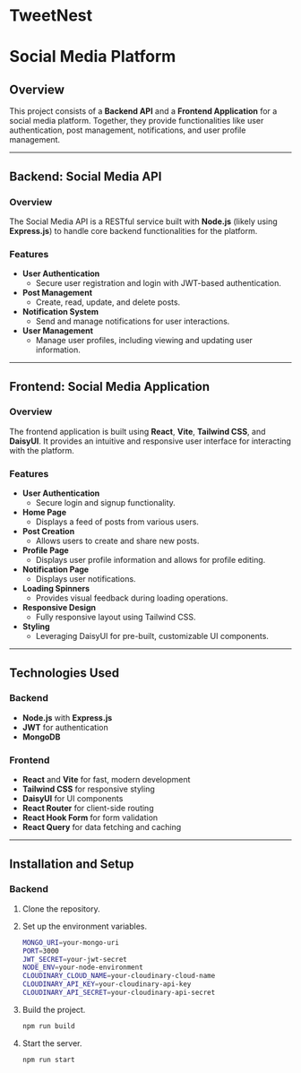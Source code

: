 # TweetNest

# Social Media Platform

## Overview

This project consists of a **Backend API** and a **Frontend Application** for a social media platform. Together, they provide functionalities like user authentication, post management, notifications, and user profile management.

---

## Backend: Social Media API

### Overview

The Social Media API is a RESTful service built with **Node.js** (likely using **Express.js**) to handle core backend functionalities for the platform. 

### Features

- **User Authentication**
  - Secure user registration and login with JWT-based authentication.
- **Post Management**
  - Create, read, update, and delete posts.
- **Notification System**
  - Send and manage notifications for user interactions.
- **User Management**
  - Manage user profiles, including viewing and updating user information.

---

## Frontend: Social Media Application

### Overview

The frontend application is built using **React**, **Vite**, **Tailwind CSS**, and **DaisyUI**. It provides an intuitive and responsive user interface for interacting with the platform.

### Features

- **User Authentication**
  - Secure login and signup functionality.
- **Home Page**
  - Displays a feed of posts from various users.
- **Post Creation**
  - Allows users to create and share new posts.
- **Profile Page**
  - Displays user profile information and allows for profile editing.
- **Notification Page**
  - Displays user notifications.
- **Loading Spinners**
  - Provides visual feedback during loading operations.
- **Responsive Design**
  - Fully responsive layout using Tailwind CSS.
- **Styling**
  - Leveraging DaisyUI for pre-built, customizable UI components.

---

## Technologies Used

### Backend
- **Node.js** with **Express.js** 
- **JWT** for authentication
- **MongoDB** 

### Frontend
- **React** and **Vite** for fast, modern development
- **Tailwind CSS** for responsive styling
- **DaisyUI** for UI components
- **React Router** for client-side routing
- **React Hook Form** for form validation
- **React Query** for data fetching and caching

---

## Installation and Setup

### Backend

1. Clone the repository.
   

2. Set up the environment variables.
   ```bash
   MONGO_URI=your-mongo-uri
   PORT=3000
   JWT_SECRET=your-jwt-secret
   NODE_ENV=your-node-environment
   CLOUDINARY_CLOUD_NAME=your-cloudinary-cloud-name
   CLOUDINARY_API_KEY=your-cloudinary-api-key
   CLOUDINARY_API_SECRET=your-cloudinary-api-secret

3. Build the project.
   ```bash
   npm run build

4. Start the server.
   ```bash
   npm run start
